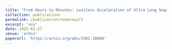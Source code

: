 ```yaml
---
title: "From Hours to Minutes: Lossless Acceleration of Ultra Long Sequence Generation up to 100K Tokens"
collection: publications
permalink: /publication/tokenswift
excerpt: 'xxx'
date: 2025-02-27
venue: 'arXiv'
paperurl: 'https://arxiv.org/abs/2502.18890'
---
```


